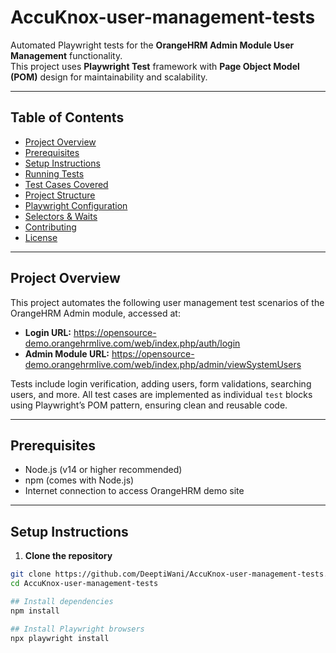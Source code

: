# AccuKnox-user-management-tests

Automated Playwright tests for the **OrangeHRM Admin Module User Management** functionality.  
This project uses **Playwright Test** framework with **Page Object Model (POM)** design for maintainability and scalability.

---

## Table of Contents

- [Project Overview](#project-overview)  
- [Prerequisites](#prerequisites)  
- [Setup Instructions](#setup-instructions)  
- [Running Tests](#running-tests)  
- [Test Cases Covered](#test-cases-covered)  
- [Project Structure](#project-structure)  
- [Playwright Configuration](#playwright-configuration)  
- [Selectors & Waits](#selectors--waits)  
- [Contributing](#contributing)  
- [License](#license)  

---

## Project Overview

This project automates the following user management test scenarios of the OrangeHRM Admin module, accessed at:

- **Login URL:** https://opensource-demo.orangehrmlive.com/web/index.php/auth/login  
- **Admin Module URL:** https://opensource-demo.orangehrmlive.com/web/index.php/admin/viewSystemUsers  

Tests include login verification, adding users, form validations, searching users, and more. All test cases are implemented as individual `test` blocks using Playwright’s POM pattern, ensuring clean and reusable code.

---

## Prerequisites

- Node.js (v14 or higher recommended)  
- npm (comes with Node.js)  
- Internet connection to access OrangeHRM demo site  

---

## Setup Instructions

1. **Clone the repository**

```bash
git clone https://github.com/DeeptiWani/AccuKnox-user-management-tests.git
cd AccuKnox-user-management-tests

## Install dependencies
npm install

## Install Playwright browsers
npx playwright install
